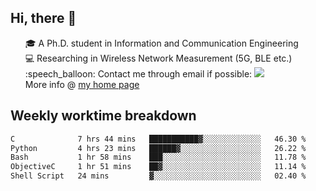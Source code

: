 <h2 > Hi, there 👋 </h3>

<div >
 <ul>
 🎓 A Ph.D. student in Information and Communication Engineering <br>
 💻 Researching in Wireless Network Measurement (5G, BLE etc.)<br>
 :speech_balloon: Contact me through email if possible: <a href="mailto:ethanjia@sjtu.edu.cn"><img src="https://img.shields.io/badge/-ethanjia@sjtu.edu.cn-c14438?style=plastic&logo=Gmail&logoColor=white&link=mailto:mailto:ethanjia@sjtu.edu.cn"></a> <br>
  More info @ <a href="https://haifengjia.github.io">my home page</a>
 </ul>
</div>

<h2 >
Weekly worktime breakdown
</h1>


<!--START_SECTION:waka-->

```txt
C              7 hrs 44 mins   ███████████▓░░░░░░░░░░░░░   46.30 %
Python         4 hrs 23 mins   ██████▓░░░░░░░░░░░░░░░░░░   26.22 %
Bash           1 hr 58 mins    ███░░░░░░░░░░░░░░░░░░░░░░   11.78 %
ObjectiveC     1 hr 51 mins    ██▓░░░░░░░░░░░░░░░░░░░░░░   11.14 %
Shell Script   24 mins         ▓░░░░░░░░░░░░░░░░░░░░░░░░   02.40 %
```

<!--END_SECTION:waka-->


